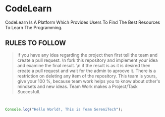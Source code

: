 # CodeLearn
CodeLearn Is A Platform Which Provides Users To Find The Best Resources To Learn The Programming.

## RULES TO FOLLOW
> If you have any idea regarding the project then first tell the team and create a pull request. \n
> fork this repository and implement your idea and examine the final result. \n
> if the result is as it is desired then create a pull request and wait for the admin to aproove it.
> There is a restriction on deleting any item of the repository.
> This team is yours, give your 100 %, because team work helps you to know about other's mindsets and new ideas.
>  Team Work makes a Project/Task Succesfull.

``` JavaScript


Console.log("Hello World!, This is Team SereniTech"); 

```
